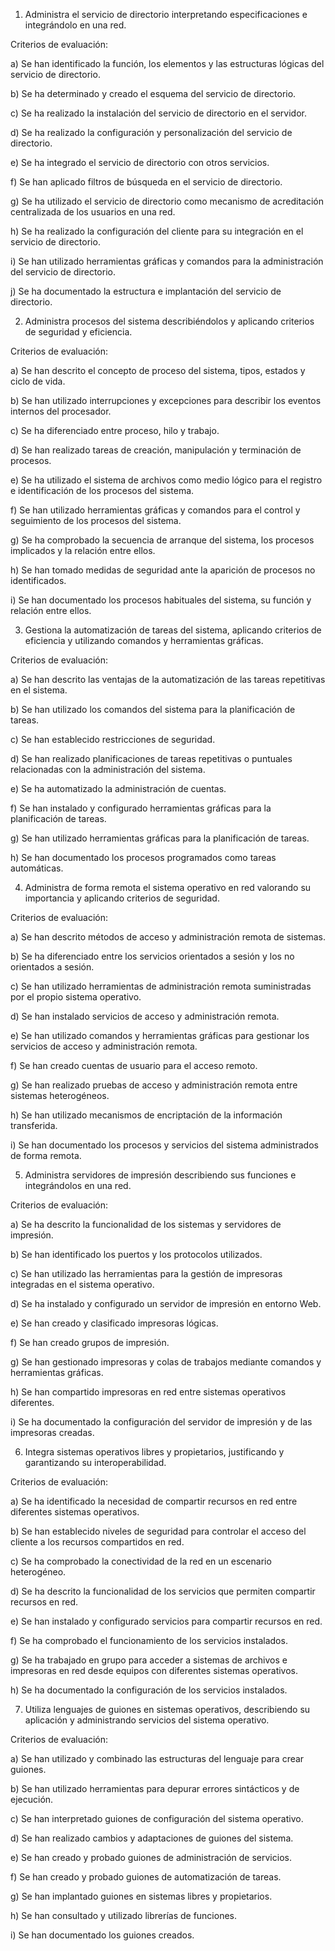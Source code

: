1. Administra el servicio de directorio interpretando especificaciones e integrándolo en una red.

Criterios de evaluación:

a) Se han identificado la función, los elementos y las estructuras lógicas del servicio de directorio.

b) Se ha determinado y creado el esquema del servicio de directorio.

c) Se ha realizado la instalación del servicio de directorio en el servidor.

d) Se ha realizado la configuración y personalización del servicio de directorio.

e) Se ha integrado el servicio de directorio con otros servicios.

f) Se han aplicado filtros de búsqueda en el servicio de directorio.

g) Se ha utilizado el servicio de directorio como mecanismo de acreditación centralizada de los usuarios en una red.

h) Se ha realizado la configuración del cliente para su integración en el servicio de directorio.

i) Se han utilizado herramientas gráficas y comandos para la administración del servicio de directorio.

j) Se ha documentado la estructura e implantación del servicio de directorio.

2. Administra procesos del sistema describiéndolos y aplicando criterios de seguridad y eficiencia.  

Criterios de evaluación:

a) Se han descrito el concepto de proceso del sistema, tipos, estados y ciclo de vida.

b) Se han utilizado interrupciones y excepciones para describir los eventos internos del procesador.

c) Se ha diferenciado entre proceso, hilo y trabajo.

d) Se han realizado tareas de creación, manipulación y terminación de procesos.

e) Se ha utilizado el sistema de archivos como medio lógico para el registro e identificación de los procesos del sistema.

f) Se han utilizado herramientas gráficas y comandos para el control y seguimiento de los procesos del sistema.

g) Se ha comprobado la secuencia de arranque del sistema, los procesos implicados y la relación entre ellos.

h) Se han tomado medidas de seguridad ante la aparición de procesos no identificados.

i) Se han documentado los procesos habituales del sistema, su función y relación entre ellos.

3. Gestiona la automatización de tareas del sistema, aplicando criterios de eficiencia y utilizando comandos y herramientas gráficas.  

Criterios de evaluación:

a) Se han descrito las ventajas de la automatización de las tareas repetitivas en el sistema.

b) Se han utilizado los comandos del sistema para la planificación de tareas.

c) Se han establecido restricciones de seguridad.

d) Se han realizado planificaciones de tareas repetitivas o puntuales relacionadas con la administración del sistema.

e) Se ha automatizado la administración de cuentas.

f) Se han instalado y configurado herramientas gráficas para la planificación de tareas.

g) Se han utilizado herramientas gráficas para la planificación de tareas.

h) Se han documentado los procesos programados como tareas automáticas.

4. Administra de forma remota el sistema operativo en red valorando su importancia y aplicando criterios de seguridad.

Criterios de evaluación:

a) Se han descrito métodos de acceso y administración remota de sistemas.

b) Se ha diferenciado entre los servicios orientados a sesión y los no orientados a sesión.

c) Se han utilizado herramientas de administración remota suministradas por el propio sistema operativo.

d) Se han instalado servicios de acceso y administración remota.

e) Se han utilizado comandos y herramientas gráficas para gestionar los servicios de acceso y administración remota.

f) Se han creado cuentas de usuario para el acceso remoto.

g) Se han realizado pruebas de acceso y administración remota entre sistemas heterogéneos.

h) Se han utilizado mecanismos de encriptación de la información transferida.

i) Se han documentado los procesos y servicios del sistema administrados de forma remota.

5. Administra servidores de impresión describiendo sus funciones e integrándolos en una red.

Criterios de evaluación:

a) Se ha descrito la funcionalidad de los sistemas y servidores de impresión.

b) Se han identificado los puertos y los protocolos utilizados.

c) Se han utilizado las herramientas para la gestión de impresoras integradas en el sistema operativo.

d) Se ha instalado y configurado un servidor de impresión en entorno Web.

e) Se han creado y clasificado impresoras lógicas.

f) Se han creado grupos de impresión.

g) Se han gestionado impresoras y colas de trabajos mediante comandos y herramientas gráficas.

h) Se han compartido impresoras en red entre sistemas operativos diferentes.

i) Se ha documentado la configuración del servidor de impresión y de las impresoras creadas.

6. Integra sistemas operativos libres y propietarios, justificando y garantizando su interoperabilidad.

Criterios de evaluación:

a) Se ha identificado la necesidad de compartir recursos en red entre diferentes sistemas operativos.

b) Se han establecido niveles de seguridad para controlar el acceso del cliente a los recursos compartidos en red.

c) Se ha comprobado la conectividad de la red en un escenario heterogéneo.

d) Se ha descrito la funcionalidad de los servicios que permiten compartir recursos en red.

e) Se han instalado y configurado servicios para compartir recursos en red.

f) Se ha comprobado el funcionamiento de los servicios instalados.

g) Se ha trabajado en grupo para acceder a sistemas de archivos e impresoras en red desde equipos con diferentes sistemas operativos.

h) Se ha documentado la configuración de los servicios instalados.  

7. Utiliza lenguajes de guiones en sistemas operativos, describiendo su aplicación y administrando servicios del sistema operativo.

Criterios de evaluación:

a) Se han utilizado y combinado las estructuras del lenguaje para crear guiones.

b) Se han utilizado herramientas para depurar errores sintácticos y de ejecución.

c) Se han interpretado guiones de configuración del sistema operativo.

d) Se han realizado cambios y adaptaciones de guiones del sistema.

e) Se han creado y probado guiones de administración de servicios.

f) Se han creado y probado guiones de automatización de tareas.

g) Se han implantado guiones en sistemas libres y propietarios.

h) Se han consultado y utilizado librerías de funciones.

i) Se han documentado los guiones creados.
